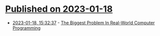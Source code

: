 # [Published on 2023-01-18](index.md)

* [2023-01-18, 15:32:37](https://lobste.rs/s/qtmwny/biggest_problem_real_world_computer) - [The Biggest Problem In Real-World Computer Programming](https://danielbmarkham.com/the-biggest-problem-in-real-world-computer-programming/)
